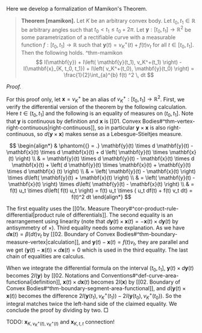 Here we develop a formalization of Mamikon's Theorem.

> __Theorem [mamikon].__ Let $K$ be an arbitrary convex body. Let $t_0, t_1 \in \mathbb{R}$ be arbitrary angles such that $t_0 < t_1 \leq t_0 + 2\pi$. Let $\mathbf{y} : [t_0, t_1] \to \mathbb{R}^2$ be some parametrization of a rectifiable curve with a measurable function $f : [t_0, t_1] \to \mathbb{R}$ such that $\mathbf{y}(t) = v_K^+(t) + f(t)v_t$ for all $t \in [t_0, t_1]$. Then the following holds. ^thm-mamikon
$$
I(\mathbf{y}) + I\left( \mathbf{y}(t_1), v_K^+(t_1) \right) - I(\mathbf{x}_{K, t_0, t_1}) + I\left( v_K^+(t_0), \mathbf{y}(t_0) \right) =  \frac{1}{2}\int_{a}^{b} f(t) ^2 \, dt
$$

_Proof._ 


For this proof only, let $\mathbf{x} = v_K^+$ be an alias of $v_K^+ : [t_0, t_1] \to \mathbb{R}^2$. First, we verify the differential version of the theorem by the following calculation. Here $t \in (t_0, t_1]$ and the following is an equality of measures on $(t_0, t_1]$. Note that $\mathbf{y}$ is continuous by definition and $\mathbf{x}$ is [[01. Convex Bodies#^thm-vertex-right-continuous|right-continuous]], so in particular $\mathbf{y} \times \mathbf{x}$ is also right-continuous, so $d(\mathbf{y} \times \mathbf{x})$ makes sense as a Lebesgue-Stieltjes measure.

$$
\begin{align*}
& \phantom{{} = .} \mathbf{y}(t) \times d \mathbf{y}(t) - \mathbf{x}(t) \times d \mathbf{x}(t) + d \left( \mathbf{y}(t) \times \mathbf{x}(t) \right)  \\
& = \mathbf{y}(t) \times d \mathbf{y}(t) - \mathbf{x}(t) \times d \mathbf{x}(t) + \left( d \mathbf{y}(t) \times \mathbf{x}(t) + \mathbf{y}(t) \times d \mathbf{x} (t) \right)  \\
& = \left( \mathbf{y}(t) - \mathbf{x}(t) \right) \times d\left( \mathbf{y}(t) + \mathbf{x}(t) \right)  \\
& = \left( \mathbf{y}(t) - \mathbf{x}(t) \right) \times d\left( \mathbf{y}(t) - \mathbf{x}(t) \right)  \\
& = f(t) u_t \times d\left( f(t) u_t \right) = f(t) u_t \times ( u_t df(t) + f(t) v_t dt) = f(t)^2 dt
\end{align*}
$$

The first equality uses the [[01x. Measure Theory#^cor-product-rule-differential|product rule of differentials]]. The second equality is an rearrangement using linearity (note that $d \mathbf{y}(t) \times \mathbf{x}(t) = - \mathbf{x}(t) \times d \mathbf{y}(t)$ by antisymmetry of $\times$). Third equality needs some explanation. As we have $d \mathbf{x}(t) = \beta(dt)v_t$ by [[02. Boundary of Convex Bodies#^thm-boundary-measure-vertex|calculation]], and $\mathbf{y}(t) - \mathbf{x}(t) = f(t)v_t$, they are parallel and we get $(\mathbf{y}(t) - \mathbf{x}(t)) \times d \mathbf{x}(t) = 0$ which is used in the third equality. The last chain of equalities are calculus.

When we integrate the differential formula on the interval $(t_0, t_1]$, $\mathbf{y}(t) \times d \mathbf{y}(t)$ becomes $2I(\mathbf{y})$ by [[02. Notations and Conventions#^def-curve-area-functional|definition]], $\mathbf{x}(t) \times d \mathbf{x}(t)$ becomes $2I(\mathbf{x})$ by [[02. Boundary of Convex Bodies#^thm-boundary-segment-area-functional]], and $d(\mathbf{y}(t) \times \mathbf{x}(t))$ becomes the difference $2I\left( \mathbf{y}(t_1), v_K^+(t_1) \right) - 2I\left( \mathbf{y}(t_0), v_K^+(t_0) \right)$. So the integral matches twice the left-hand side of the claimed equality. We conclude the proof by dividing by two. □


TODO: $\mathbf{x}_{K, v^+_K(t), v^+_K(t)}$ and $\mathbf{x}_{K, t, t}$ connection!
